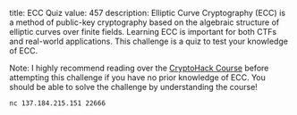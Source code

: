 title: ECC Quiz
value: 457
description: Elliptic Curve Cryptography (ECC) is a method of public-key cryptography based on the algebraic structure of elliptic curves over finite fields. Learning ECC is important for both CTFs and real-world applications. This challenge is a quiz to test your knowledge of ECC.

Note: I highly recommend reading over the [CryptoHack Course](https://cryptohack.org/courses/elliptic/course_details/) before attempting this challenge if you have no prior knowledge of ECC. You should be able to solve the challenge by understanding the course!

`nc 137.184.215.151 22666`